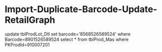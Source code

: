 # Import-Duplicate-Barcode-Update-RetailGraph
update tblProdLot_Dtl set barcode='8568526589524'  where Barcode=8901526589524  select * from tblProd_Mas   where PKProdId=910007201
